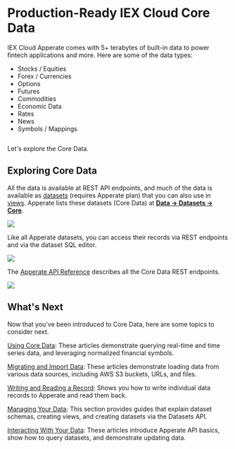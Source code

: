 # Production-Ready IEX Cloud Core Data

IEX Cloud Apperate comes with 5+ terabytes of built-in data to power fintech applications and more. Here are some of the data types:

- Stocks / Equities
- Forex / Currencies
- Options
- Futures
- Commodities
- Economic Data
- Rates
- News
- Symbols / Mappings

```{important} Apperate includes only historical time series Core Data at this time. We are in the process of migrating real-time legacy data, including stock quotes, into Apperate. In the meantime, please see the [Legacy API Reference](https://iexcloud.io/docs/api/) for the real-time legacy data.
```

Let's explore the Core Data.

## Exploring Core Data

All the data is available at REST API endpoints, and much of the data is available as [datasets](../reference/glossary.md#dataset) (requires Apperate plan) that you can also use in [views](../managing-your-data/creating-and-managing-views.md). Apperate lists these datasets (Core Data) at [**Data &rarr; Datasets &rarr; Core**](https://iexcloud.io/console/datasets/core).

![](./production-ready-core-data/core-datasets.png)

Like all Apperate datasets, you can access their records via REST endpoints and via the dataset SQL editor.

![](./production-ready-core-data/query-in-sql-editor.png)

The [Apperate API Reference](https://iexcloud.io/docs/) describes all the Core Data REST endpoints.

![](./production-ready-core-data/core-data-api-endpoints.png)

## What's Next

Now that you've been introduced to Core Data, here are some topics to consider next.

[Using Core Data](../using-core-data.md): These articles demonstrate querying real-time and time series data, and leveraging normalized financial symbols. 

[Migrating and Import Data](../migrating-and-importing-data.md): These articles demonstrate loading data from various data sources, including AWS S3 buckets, URLs, and files.

[Writing and Reading a Record](../getting-started/write-and-read-a-record.md): Shows you how to write individual data records to Apperate and read them back.

[Managing Your Data](../managing-your-data.md): This section provides guides that explain dataset schemas, creating views, and creating datasets via the Datasets API.

[Interacting With Your Data](../interacting-with-your-data.md): These articles introduce Apperate API basics, show how to query datasets, and demonstrate updating data.

```{note} IEX Cloud documentation for the legacy plan subscribers is at <https://iexcloud.io/docs/api/>.
```